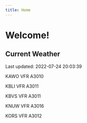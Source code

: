 ```yaml
---
title: Home
---
```

# Welcome!

## Current Weather

Last updated: 2022-07-24 20:03:39

KAWO VFR A3010

KBLI VFR A3011

KBVS VFR A3011

KNUW VFR A3016

KORS VFR A3012


